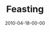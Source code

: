 ---
layout: message
category: message
series: "Force Feed"
title: "Feasting"
date: 2010-04-18-00-00
message_id: 615
sc-permalink-url: "http://soundcloud.com/crdschurch/feasting"
audio: "http://s3.amazonaws.com/crossroads-media/messages/audio/ForceFeed2.mp3"
audio-duration: "32:08"
description: "Brian Tome discusses how we can become more aware of the effects of media on our life."
video: "http://s3.amazonaws.com/crossroads-media/messages/video/ForceFeed2.mp4"
video-duration: "32:08"
yt-embed-url: "//www.youtube.com/embed/N1W2XAdKTSs"
video-image: "http://s3.amazonaws.com/crossroads-media/images/ForceFeed2-still.jpg"
program: "http://s3.amazonaws.com/crossroads-media/documents/04_17-18_10Program.pdf"
tag: 
 - media
 - tv
 - tome
 - the-beast
 - enemy
explicit: false
---